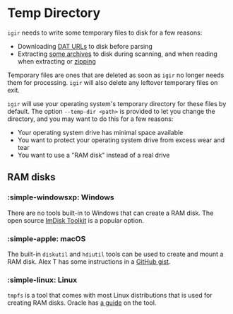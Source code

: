 # Temp Directory

`igir` needs to write some temporary files to disk for a few reasons:

- Downloading [DAT URLs](../dats/processing.md#scanning-for-dats) to disk before parsing
- Extracting [some archives](../input/reading-archives.md) to disk during scanning, and when reading when extracting or [zipping](../output/writing-archives.md)

Temporary files are ones that are deleted as soon as `igir` no longer needs them for processing. `igir` will also delete any leftover temporary files on exit.

`igir` will use your operating system's temporary directory for these files by default.  The option `--temp-dir <path>` is provided to let you change the directory, and you may want to do this for a few reasons:

- Your operating system drive has minimal space available
- You want to protect your operating system drive from excess wear and tear
- You want to use a "RAM disk" instead of a real drive

## RAM disks

### :simple-windowsxp: Windows

There are no tools built-in to Windows that can create a RAM disk. The open source [ImDisk Toolkit](https://sourceforge.net/projects/imdisk-toolkit/) is a popular option.

### :simple-apple: macOS

The built-in `diskutil` and `hdiutil` tools can be used to create and mount a RAM disk. Alex T has some instructions in a [GitHub gist](https://gist.github.com/htr3n/344f06ba2bb20b1056d7d5570fe7f596).

### :simple-linux: Linux

`tmpfs` is a tool that comes with most Linux distributions that is used for creating RAM disks. Oracle has [a guide](https://docs.oracle.com/cd/E18752_01/html/817-5093/fscreate-99040.html) on the tool.
